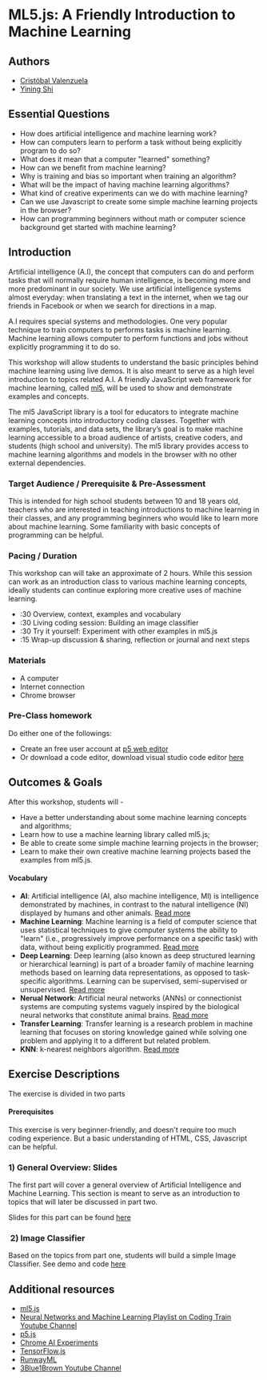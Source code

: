 # ML5.js: A Friendly Introduction to Machine Learning

## Authors
- [Cristóbal Valenzuela](http://cvalenzuelab.com/)
- [Yining Shi](https://1023.io/)

## Essential Questions
- How does artificial intelligence and machine learning work?
- How can computers learn to perform a task without being explicitly program to do so?
- What does it mean that a computer "learned" something?
- How can we benefit from machine learning?
- Why is training and bias so important when training an algorithm?
- What will be the impact of having machine learning algorithms?
- What kind of creative experiments can we do with machine learning?
- Can we use Javascript to create some simple machine learning projects in the browser?
- How can programming beginners without math or computer science background get started with machine learning?

## Introduction
Artificial intelligence (A.I), the concept that computers can do and perform tasks that will normally require human intelligence, is becoming more and more predominant in our society. We use artificial intelligence systems almost everyday: when translating a text in the internet, when we tag our friends in Facebook or when we search for directions in a map. 

A.I requires special systems and methodologies. One very popular technique to train computers to performs tasks is machine learning. Machine learning allows computer to perform functions and jobs without explicitly programming it to do so. 

This workshop will allow students to understand the basic principles behind machine learning using live demos. It is also meant to serve as a high level introduction to topics related A.I. A friendly JavaScript web framework for machine learning, called [ml5](ml5js.org), will be used to show and demonstrate examples and concepts.

The ml5 JavaScript library is a tool for educators to integrate machine learning concepts into introductory coding classes. Together with examples, tutorials, and data sets, the library’s goal is to make machine learning accessible to a broad audience of artists, creative coders, and students (high school and university). The ml5 library provides access to machine learning algorithms and models in the browser with no other external dependencies.


### Target Audience / Prerequisite & Pre-Assessment
This is intended for high school students between 10 and 18 years old, teachers who are interested in teaching introductions to machine learning in their classes, and any programming beginners who would like to learn more about machine learning. Some familiarity with basic concepts of programming can be helpful. 

### Pacing / Duration
This workshop can will take an approximate of 2 hours. While this session can work as an introduction class to various machine learning concepts, ideally students can continue exploring more creative uses of machine learning.

  - :30 Overview, context, examples and vocabulary
  - :30 Living coding session: Building an image classifier
  - :30 Try it yourself: Experiment with other examples in ml5.js
  - :15 Wrap-up discussion & sharing, reflection or journal and next steps

### Materials
- A computer
- Internet connection
- Chrome browser

### Pre-Class homework
Do either one of the followings:
- Create an free user account at [p5 web editor](http://alpha.editor.p5js.org)
- Or download a code editor, download visual studio code editor [here](https://code.visualstudio.com/download)

## Outcomes & Goals

After this workshop, students will - 
- Have a better understanding about some machine learning concepts and algorithms;
- Learn how to use a machine learning library called ml5.js;
- Be able to create some simple machine learning projects in the browser;
- Learn to make their own creative machine learning projects based the examples from ml5.js.

#### Vocabulary
* **AI**: Artificial intelligence (AI, also machine intelligence, MI) is intelligence demonstrated by machines, in contrast to the natural intelligence (NI) displayed by humans and other animals. [Read more](https://en.wikipedia.org/wiki/Artificial_intelligence)
* **Machine Learning**: Machine learning is a field of computer science that uses statistical techniques to give computer systems the ability to "learn" (i.e., progressively improve performance on a specific task) with data, without being explicitly programmed. [Read more](https://en.wikipedia.org/wiki/Machine_learning)
* **Deep Learning**: Deep learning (also known as deep structured learning or hierarchical learning) is part of a broader family of machine learning methods based on learning data representations, as opposed to task-specific algorithms. Learning can be supervised, semi-supervised or unsupervised. [Read more](https://en.wikipedia.org/wiki/Deep_learning)
* **Nerual Network**: Artificial neural networks (ANNs) or connectionist systems are computing systems vaguely inspired by the biological neural networks that constitute animal brains. [Read more](https://en.wikipedia.org/wiki/Artificial_neural_network)
* **Transfer Learning**: Transfer learning is a research problem in machine learning that focuses on storing knowledge gained while solving one problem and applying it to a different but related problem. 
* **KNN**: k-nearest neighbors algorithm. [Read more](https://en.wikipedia.org/wiki/K-nearest_neighbors_algorithm)
      

## Exercise Descriptions

The exercise is divided in two parts

#### Prerequisites 
This exercise is very beginner-friendly, and doesn't require too much coding experience. But a basic understanding of HTML, CSS, Javascript can be helpful.

### 1) General Overview: Slides

The first part will cover a general overview of Artificial Intelligence and Machine Learning. This section is meant to serve as an introduction to topics that will later be discussed in part two.

Slides for this part can be found [here](https://docs.google.com/presentation/d/1UKYXlaY-yiyLt-Xm99ljykaf4jZCjvF7EspvW97bRB0/edit?usp=sharing)

###  2) Image Classifier

Based on the topics from part one, students will build a simple Image Classifier. See demo and code [here](https://ml5js.org/docs/video-classification-example)

## Additional resources

- [ml5.js](https://ml5js.github.io/)
- [Neural Networks and Machine Learning Playlist on Coding Train Youtube Channel](https://www.youtube.com/user/shiffman/playlists?shelf_id=16&view=50&sort=dd)
- [p5.js](https://p5js.org/)
- [Chrome AI Experiments](https://experiments.withgoogle.com/ai)
- [TensorFlow.js](https://js.tensorflow.org/)
- [RunwayML](https://runwayml.com/)
- [3Blue1Brown Youtube Channel](https://www.youtube.com/channel/UCYO_jab_esuFRV4b17AJtAw)
